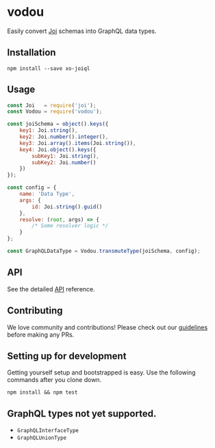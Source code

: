 # vodou
Easily convert [Joi](https://github.com/hapijs/joi/) schemas into GraphQL data types.

## Installation 
```Text
npm install --save xo-joiql
```

## Usage
```js
const Joi   = require('joi');
const Vodou = require('vodou');

const joiSchema = object().keys({
    key1: Joi.string(),
    key2: Joi.number().integer(),
    key3: Joi.array().items(Joi.string()),
    key4: Joi.object().keys({
        subKey1: Joi.string(),
        subKey2: Joi.number()
    })
});

const config = {
    name: 'Data Type',
    args: {
        id: Joi.string().guid()
    },
    resolve: (root, args) => {
        /* Some resolver logic */
    }
};

const GraphQLDataType = Vodou.transmuteType(joiSchema, config);
```

## API
See the detailed [API](https://github.com/Samueljoli/xo-joiql/blob/master/API.md) reference.

## Contributing

We love community and contributions! Please check out our [guidelines](http://github.com/xogroup) before making any PRs.

## Setting up for development

Getting yourself setup and bootstrapped is easy.  Use the following commands after you clone down.

```
npm install && npm test
```

## GraphQL types not yet supported.

- `GraphQLInterfaceType`
- `GraphQLUnionType`
